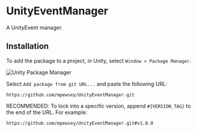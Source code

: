 # UnityEventManager

A UnityEvent manager.

## Installation

To add the package to a project, in Unity, select `Window > Package Manager`.

![Unity Package Manager](https://user-images.githubusercontent.com/23442063/163601100-191d8699-f4fd-42cc-96d4-f6aa5a8ae29b.png)

Select `Add package from git URL...` and paste the following URL:

```
https://github.com/mpewsey/UnityEventManager.git
```

RECOMMENDED: To lock into a specific version, append `#{VERSION_TAG}` to the end of the URL. For example:

```
https://github.com/mpewsey/UnityEventManager.git#v1.0.0
```
